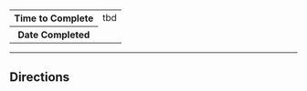 # 

<table>
<tr>
<th>Time to Complete</th>
<td>tbd</td>
</tr>
<tr>
<th>Date Completed</th>
<td></td>
</tr>
</table>

<hr />

## Directions


